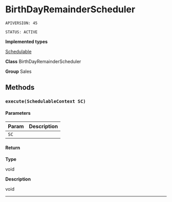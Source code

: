 # BirthDayRemainderScheduler

`APIVERSION: 45`

`STATUS: ACTIVE`



**Implemented types**

[Schedulable](Schedulable)


**Class** BirthDayRemainderScheduler


**Group** Sales

## Methods
### `execute(SchedulableContext SC)`
#### Parameters

|Param|Description|
|---|---|
|`SC`||

#### Return

**Type**

void

**Description**

void

---
